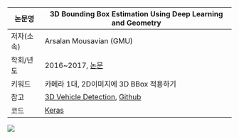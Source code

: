 |논문명|3D Bounding Box Estimation Using Deep Learning and Geometry
|-|-|
|저자(소속)|Arsalan Mousavian (GMU)|
|학회/년도| 2016~2017, [논문](https://arxiv.org/pdf/1612.00496.pdf)|
|키워드|카메라 1대, 2D이미지에 3D BBox 적용하기|
|참고|[3D Vehicle Detection](https://experiencor.github.io/sdc_3d.html), [Github](https://github.com/experiencor/didi-starter/tree/master/simple_solution)|
|코드|[Keras](https://github.com/experiencor/image-to-3d-bbox)|

![](https://camo.githubusercontent.com/50a2bca55a388423aab8e8de8345e04d79a2f283/68747470733a2f2f6a2e676966732e636f6d2f7a6d574b6a4f2e676966)
